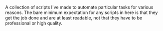A collection of scripts I've made to automate particular tasks for various reasons.
The bare minimum expectation for any scripts in here is that they get the job done and are at least readable, not that they have to be professional or high quality.
